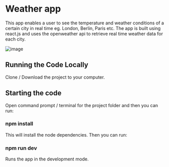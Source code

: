 # Weather app

This app enables a user to see the temperature and weather conditions of a certain city in real time eg. London, Berlin, Paris etc. The app is built using react.js and uses the openweather api to retrieve real time weather data for each city. 

![image](https://github.com/johnnyd81/weather-app/assets/95863021/947e8fef-5caf-4e41-9bf8-4737f3da124e)

## Running the Code Locally
Clone / Download the project to your computer.

## Starting the code
Open command prompt / terminal for the project folder and then you can run:

### npm install
This will install the node dependencies. Then you can run:

### npm run dev
Runs the app in the development mode.




